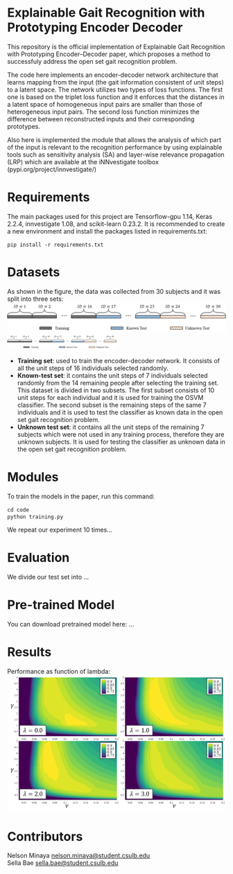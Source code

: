 # Explainable Gait Recognition with Prototyping Encoder Decoder
This repository is the official implementation of Explainable Gait Recognition with Prototyping Encoder–Decoder paper, which proposes a method to successfuly address the open set gait recognition problem.

The code here implements an encoder-decoder network architecture that learns mapping from the input (the gait information consistent of unit steps) to a latent space. The network utilizes two types of loss functions. The first one is based on the triplet loss function and it enforces that the distances in a latent space of homogeneous input pairs are smaller than those of heterogeneous input pairs. The second loss function minimizes the difference between reconstructed inputs and their corresponding prototypes. 

Also here is implemented the module that allows the analysis of which part of the input is relevant to the recognition performance by using explainable tools such as sensitivity analysis (SA) and layer-wise relevance propagation (LRP) which are available at the iNNvestigate toolbox (pypi.org/project/innvestigate/)

# Requirements
The main packages used for this project are Tensorflow-gpu 1.14, Keras 2.2.4, innvestigate 1.08, and scikit-learn 0.23.2.
It is recommended to create a new environment and install the packages listed in requirements.txt:
```
pip install -r requirements.txt
```

# Datasets
As shown in the figure, the data was collected from 30 subjects and it was split into three sets: 
![Datasets](images/split.png)
<img src="images/split.png" width="50%">

- <b>Training set</b>: used to train the encoder-decoder network. It consists of all the unit steps of 16 individuals selected randomly.
- <b>Known-test set</b>: it contains the unit steps of 7 individuals selected randomly from the 14 remaining people after selecting the training set. This dataset is divided in two subsets. The first subset consists of 10 unit steps for each individual and it is used for training the OSVM classifier. The second subset is the remaining steps of the same 7 individuals and it is used to test the classifier as known data in the open set gait recognition problem.
- <b>Unknown test set</b>: it contains all the unit steps of the remaining 7 subjects which were not used in any training process, therefore they are unknown subjects. It is used for testing the classifier as unknown data in the open set gait recognition problem.

# Modules
To train the models in the paper, run this command:
```
cd code
python training.py
```
We repeat our experiment 10 times...

# Evaluation
We divide our test set into ...



# Pre-trained Model
You can download pretrained model here: ...


# Results
Performance as function of lambda:
![Lambda](images/acc-lambda-v.png)



# Contributors
Nelson Minaya nelson.minaya@student.csulb.edu <br/>
Sella Bae sella.bae@student.csulb.edu <br/>

